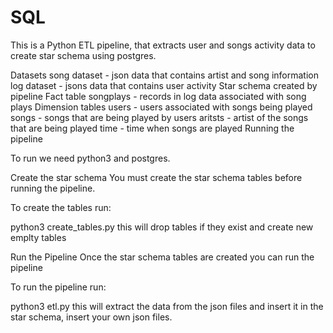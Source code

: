 # SQL
This is a Python ETL pipeline, that extracts user and songs activity data to create star schema using postgres.

Datasets
song dataset - json data that contains artist and song information
log dataset - jsons data that contains user activity
Star schema created by pipeline
Fact table
songplays - records in log data associated with song plays
Dimension tables
users - users associated with songs being played
songs - songs that are being played by users
aritsts - artist of the songs that are being played
time - time when songs are played
Running the pipeline

To run we need python3 and postgres.

Create the star schema
You must create the star schema tables before running the pipeline.

To create the tables run:

python3 create_tables.py
this will drop tables if they exist and create new emplty tables

Run the Pipeline
Once the star schema tables are created you can run the pipeline

To run the pipeline run:

python3 etl.py
this will extract the data from the json files and insert it in the star schema, insert your own json files.
